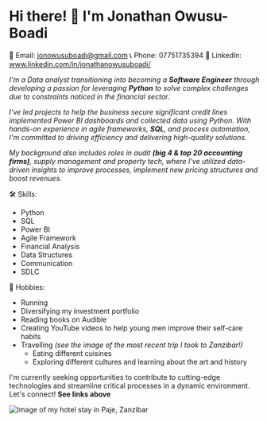 # Hi there! 👋 I'm Jonathan Owusu-Boadi

📧 Email: jonowusuboadi@gmail.com
📞 Phone: 07751735394
🔗 LinkedIn: www.linkedin.com/in/jonathanowusuboadi/

_I'm a Data analyst transitioning into becoming a **Software Engineer** through developing a passion for leveraging **Python** to solve complex challenges due to constraints noticed in the financial sector._

_I've led projects to help the business secure significant credit lines implemented Power BI dashboards and collected data using Python. With hands-on experience in agile frameworks, **SQL**, and process automation, I'm committed to driving efficiency and delivering high-quality solutions._

_My background also includes roles in audit **(big 4 & top 20 accounting firms)**, supply management and property tech, where I've utilized data-driven insights to improve processes, implement new pricing structures and boost revenues._

🛠 Skills:

* Python
* SQL
* Power BI
* Agile Framework
* Financial Analysis
* Data Structures
* Communication
* SDLC

🎲 Hobbies:

* Running
* Diversifying my investment portfolio
* Reading books on Audible
* Creating YouTube videos to help young men improve their self-care habits
* Travelling _(see the image of the most recent trip I took to Zanzibar!)_
  * Eating different cuisines 
  * Exploring different cultures and learning about the art and history

I'm currently seeking opportunities to contribute to cutting-edge technologies and streamline critical processes in a dynamic environment. Let's connect! **See links above**

<picture>
 <source media="(prefers-color-scheme: dark)" srcset="https://www.google.com/url?sa=i&url=https%3A%2F%2Fwww.tripadvisor.co.uk%2FHotel_Review-g616020-d23847559-Reviews-Ndame_Paje_Hotel-Paje_Zanzibar_Island_Zanzibar_Archipelago.html&psig=AOvVaw0HaqfvDPq84mMg5vX3dvza&ust=1713293111686000&source=images&cd=vfe&opi=89978449&ved=0CBIQjRxqFwoTCPjpsqzwxIUDFQAAAAAdAAAAABAJ">
 <source media="(prefers-color-scheme: light)" srcset="https://www.google.com/url?sa=i&url=https%3A%2F%2Fwww.tripadvisor.co.uk%2FHotel_Review-g616020-d23847559-Reviews-Ndame_Paje_Hotel-Paje_Zanzibar_Island_Zanzibar_Archipelago.html&psig=AOvVaw0HaqfvDPq84mMg5vX3dvza&ust=1713293111686000&source=images&cd=vfe&opi=89978449&ved=0CBIQjRxqFwoTCPjpsqzwxIUDFQAAAAAdAAAAABAJ">
 <img alt="Image of my hotel stay in Paje, Zanzibar" src="https://www.google.com/url?sa=i&url=https%3A%2F%2Fwww.tripadvisor.co.uk%2FHotel_Review-g616020-d23847559-Reviews-Ndame_Paje_Hotel-Paje_Zanzibar_Island_Zanzibar_Archipelago.html&psig=AOvVaw0HaqfvDPq84mMg5vX3dvza&ust=1713293111686000&source=images&cd=vfe&opi=89978449&ved=0CBIQjRxqFwoTCPjpsqzwxIUDFQAAAAAdAAAAABAJ">
</picture>
